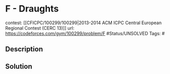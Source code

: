 # F - Draughts

contest: [[CFICPC/100299/100299|2013-2014 ACM ICPC Central European Regional Contest (CERC 13)]]
url: https://codeforces.com/gym/100299/problem/F
#Status/UNSOLVED
Tags: #

## Description

## Solution

